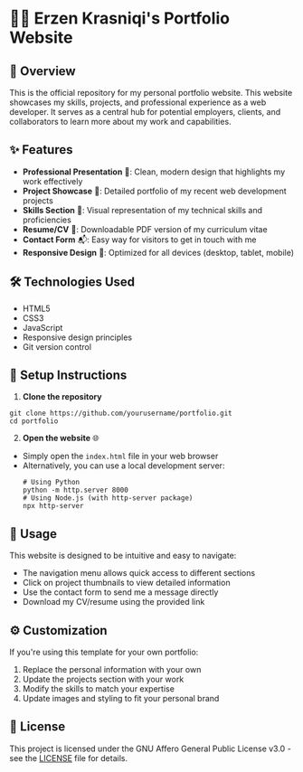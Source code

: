 # 👨‍💻 Erzen Krasniqi's Portfolio Website

## 🌟 Overview
This is the official repository for my personal portfolio website. This website showcases my skills, projects, and professional experience as a web developer. It serves as a central hub for potential employers, clients, and collaborators to learn more about my work and capabilities.

## ✨ Features
- **Professional Presentation** 🎯: Clean, modern design that highlights my work effectively
- **Project Showcase** 💼: Detailed portfolio of my recent web development projects
- **Skills Section** 🚀: Visual representation of my technical skills and proficiencies
- **Resume/CV** 📄: Downloadable PDF version of my curriculum vitae
- **Contact Form** 📬: Easy way for visitors to get in touch with me
- **Responsive Design** 📱: Optimized for all devices (desktop, tablet, mobile)

## 🛠️ Technologies Used
- HTML5
- CSS3
- JavaScript
- Responsive design principles
- Git version control

## 🚀 Setup Instructions
1. **Clone the repository**
```
git clone https://github.com/yourusername/portfolio.git
cd portfolio
```

2. **Open the website** 🌐
- Simply open the `index.html` file in your web browser
- Alternatively, you can use a local development server:
    ```
    # Using Python
    python -m http.server 8000
    # Using Node.js (with http-server package)
    npx http-server
    ```

## 📖 Usage
This website is designed to be intuitive and easy to navigate:
- The navigation menu allows quick access to different sections
- Click on project thumbnails to view detailed information
- Use the contact form to send me a message directly
- Download my CV/resume using the provided link

## ⚙️ Customization
If you're using this template for your own portfolio:
1. Replace the personal information with your own
2. Update the projects section with your work
3. Modify the skills to match your expertise
4. Update images and styling to fit your personal brand

## 📝 License
This project is licensed under the GNU Affero General Public License v3.0 - see the [LICENSE](LICENSE) file for details.
